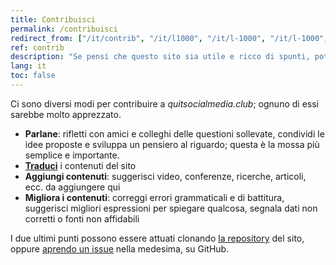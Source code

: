 ```yaml
---
title: Contribuisci
permalink: /contribuisci
redirect_from: ["/it/contrib", "/it/l1000", "/it/l-1000", "/it/l-1000", "/it/level05", "/it/level-1000", "/it/level1000"]
ref: contrib
description: "Se pensi che questo sito sia utile e ricco di spunti, potresti considerare di contribuire a renderlo ancora migliore."
lang: it
toc: false
---
```

Ci sono diversi modi per contribuire a *quitsocialmedia.club*; ognuno di essi sarebbe molto apprezzato.

- **Parlane**: rifletti con amici e colleghi delle questioni sollevate, condividi le idee proposte e sviluppa un pensiero al riguardo; questa è la mossa più semplice e importante.
- [**Traduci**](/l10n "Localization page") i contenuti del sito
- **Aggiungi contenuti**: suggerisci video, conferenze, ricerche, articoli, ecc. da aggiungere qui
- **Migliora i contenuti**: correggi errori grammaticali e di battitura, suggerisci migliori espressioni per spiegare qualcosa, segnala dati non corretti o fonti non affidabili
<!--{% comment %}- [Tommi](https://tommi.space "Tommi's personal website") (il creatore di questo coso) è uno studente, non è pagato da nessuno e nonostante questo <u>ha speso ore ed ore, per diversi mesi</u> a [studiare](/perché "Perché") l'argomento, sviluppare l'idea, costruire questo sito, e curarne i contenuti. Potresti considerare di **[fare una donazione](https://it.liberapay.com/tommi/donate "fai una donazione tramite Liberapay")** per il tempo che ha dedicato a realizzare questo progetto.{% endcomment %}-->

I due ultimi punti possono essere attuati clonando [la repository](https://github.com/xplosionmind/quitsocialmedia.club/ "quitsocialmedia.club source code on GitHub") del sito, oppure [aprendo un issue](https://github.com/xplosionmind/quitsocialmedia.club/issues "quitsocialmedia.club repository issues on GitHub") nella medesima, su GitHub.